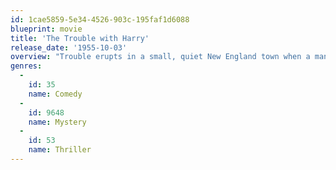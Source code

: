 ```yaml
---
id: 1cae5859-5e34-4526-903c-195faf1d6088
blueprint: movie
title: 'The Trouble with Harry'
release_date: '1955-10-03'
overview: "Trouble erupts in a small, quiet New England town when a man's body is found in the woods. The problem is that almost everyone in town thinks that they had something to do with his death."
genres:
  -
    id: 35
    name: Comedy
  -
    id: 9648
    name: Mystery
  -
    id: 53
    name: Thriller
---
```

